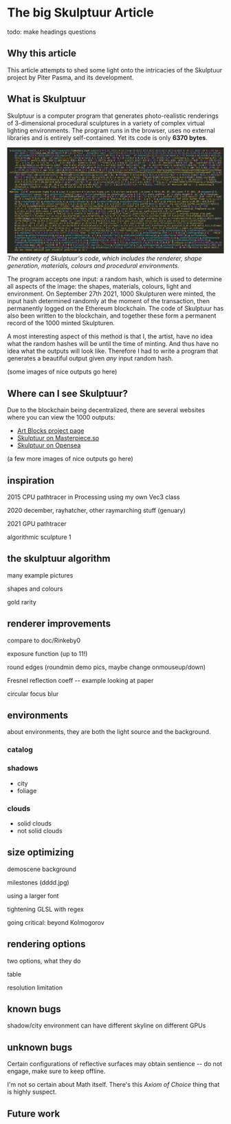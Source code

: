 # The big Skulptuur Article

todo: make headings questions

## Why this article

This article attempts to shed some light onto the intricacies of the Skulptuur project by Piter Pasma, and its development.

## What is Skulptuur

Skulptuur is a computer program that generates photo-realistic renderings of 3-dimensional procedural sculptures in a variety of complex virtual lighting environments. The program runs in the browser, uses no external libraries and is entirely self-contained. Yet its code is only **6370 bytes**.

![Skulptuur code](code-final.png)
*The entirety of Skulptuur's code, which includes the renderer, shape generation, materials, colours and procedural environments.*

The program accepts one input: a random hash, which is used to determine all aspects of the image: the shapes, materials, colours, light and environment. On September 27th 2021, 1000 Skulpturen were minted, the input hash determined randomly at the moment of the transaction, then permanently logged on the Ethereum blockchain. The code of Skulptuur has also been written to the blockchain, and together these form a permanent record of the 1000 minted Skulpturen.

A most interesting aspect of this method is that I, the artist, have no idea what the random hashes will be until the time of minting. And thus have no idea what the outputs will look like. Therefore I had to write a program that generates a beautiful output given *any* input random hash.

(some images of nice outputs go here)

## Where can I see Skulptuur?

Due to the blockchain being decentralized, there are several websites where you can view the 1000 outputs:

* [Art Blocks project page](https://artblocks.io/project/173)
* [Skulptuur on Masterpiece.so](https://masterpiece.so/artwork/302948-skulptuur)
* [Skulptuur on Opensea](https://opensea.io/collection/skulptuur-by-piter-pasma)

(a few more images of nice outputs go here)

## inspiration

2015 CPU pathtracer in Processing using my own Vec3 class

2020 december, rayhatcher, other raymarching stuff (genuary)

2021 GPU pathtracer

algorithmic sculpture 1

## the skulptuur algorithm

many example pictures

shapes and colours

gold rarity

## renderer improvements

compare to doc/Rinkeby0

exposure function (up to 11!)

round edges (roundmin demo pics, maybe change onmouseup/down)

Fresnel reflection coeff -- example looking at paper

circular focus blur

## environments

about environments, they are both the light source and the background. 

### catalog

### shadows
  - city
  - foliage

### clouds
  - solid clouds
  - not solid clouds

## size optimizing

demoscene background

milestones (dddd.jpg)

using a larger font

tightening GLSL with regex

going critical: beyond Kolmogorov

## rendering options

two options, what they do

table

resolution limitation

## known bugs

shadow/city environment can have different skyline on different GPUs

## unknown bugs

Certain configurations of reflective surfaces may obtain sentience -- do not engage, make sure to keep offline.

I'm not so certain about Math itself. There's this *Axiom of Choice* thing that is highly suspect.

## Future work

